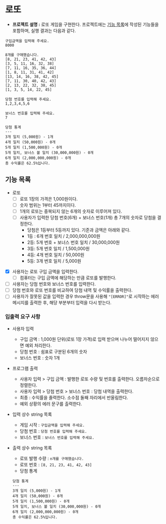 # 로또

- **프로젝트 설명 :** 로또 게임을 구현한다. 프로젝트에는 [기능 목록](#기능-목록)에 작성된 기능들을 포함하며, 실행 결과는 다음과 같다.

```
구입금액을 입력해 주세요.
8000

8개를 구매했습니다.
[8, 21, 23, 41, 42, 43]
[3, 5, 11, 16, 32, 38]
[7, 11, 16, 35, 36, 44]
[1, 8, 11, 31, 41, 42]
[13, 14, 16, 38, 42, 45]
[7, 11, 30, 40, 42, 43]
[2, 13, 22, 32, 38, 45]
[1, 3, 5, 14, 22, 45]

당첨 번호를 입력해 주세요.
1,2,3,4,5,6

보너스 번호를 입력해 주세요.
7

당첨 통계
---
3개 일치 (5,000원) - 1개
4개 일치 (50,000원) - 0개
5개 일치 (1,500,000원) - 0개
5개 일치, 보너스 볼 일치 (30,000,000원) - 0개
6개 일치 (2,000,000,000원) - 0개
총 수익률은 62.5%입니다.
```

## 기능 목록

- 로또
  - [ ] 로또 1장의 가격은 1,000원이다.
  - [ ] 숫자 범위는 1부터 45까지이다.
  - [ ] 1개의 로또는 중복되지 않는 6개의 숫자로 이루어져 있다.
  - [ ] 사용자가 입력한 당첨 번호(6개) + 보너스 번호(1개) 총 7개의 숫자로 당첨을 결정한다.
    - 당첨은 1등부터 5등까지 있다. 기준과 금액은 아래와 같다.
    - 1등 : 6개 번호 일치 / 2,000,000,000원
    - 2등: 5개 번호 + 보너스 번호 일치 / 30,000,000원
    - 3등: 5개 번호 일치 / 1,500,000원
    - 4등: 4개 번호 일치 / 50,000원
    - 5등: 3개 번호 일치 / 5,000원
- [x] 사용자는 로또 구입 금액을 입력한다.
  - [ ] 컴퓨터는 구입 금액에 해당하는 만큼 로또를 발행한다.
- [ ] 사용자는 당첨 번호와 보너스 번호를 입력한다.
- [ ] 당첨 번호와 로또 번호를 비교하여 당첨 내역 및 수익률을 출력한다.
- [ ] 사용자가 잘못된 값을 입력한 경우 throw문을 사용해 `"[ERROR]"`로 시작하는 에러 메시지를 출력한 후, 해당 부분부터 입력을 다시 받는다.

### 입출력 요구 사항

- 사용자 입력
  - 구입 금액 : 1,000원 단위(로또 1장 가격)로 입력 받으며 나누어 떨어지지 않으면 예외 처리한다.
  - 당첨 번호 : 쉼표로 구분된 6개의 숫자
  - 보너스 번호 : 숫자 1개
- 프로그램 출력
  - 사용자 입력 > 구입 금액 : 발행한 로또 수량 및 번호를 출력한다. 오름차순으로 정렬한다.
  - 사용자 입력 > 당첨 번호 > 보너스 번호 : 당첨 내역을 출력한다.
  - 최종 : 수익률을 줄력한다. 소수점 둘째 자리에서 반올림한다.
  - 예외 상황의 에러 문구를 출력한다.
- 입력 상수 string 목록
  - 게임 시작 : `구입금액을 입력해 주세요.`
  - 당첨 번호 : `당첨 번호를 입력해 주세요.`
  - 보너스 번호 : `보너스 번호를 입력해 주세요.`
- 출력 상수 string 목록

  - 로또 발행 수량 : `n개를 구매했습니다.`
  - 로또 번호 : `[8, 21, 23, 41, 42, 43]`
  - 당첨 통계

  ```
  당첨 통계
  ---
  3개 일치 (5,000원) - 1개
  4개 일치 (50,000원) - 0개
  5개 일치 (1,500,000원) - 0개
  5개 일치, 보너스 볼 일치 (30,000,000원) - 0개
  6개 일치 (2,000,000,000원) - 0개
  총 수익률은 62.5%입니다.

  ```
